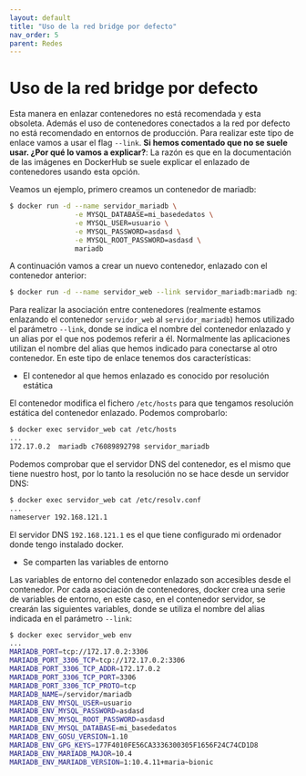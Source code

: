 ```yaml
---
layout: default
title: "Uso de la red bridge por defecto"
nav_order: 5
parent: Redes
---
```

# Uso de la red bridge por defecto

Esta manera en enlazar contenedores no está recomendada y esta obsoleta. Además el uso de contenedores conectados a la red por defecto no está recomendado en entornos de producción. Para realizar este tipo de enlace vamos a usar el flag `--link`. **Si hemos comentado que no se suele usar. ¿Por qué lo vamos a explicar?**: La razón es que en la documentación de las imágenes en DockerHub se suele explicar el enlazado de contenedores usando esta opción.

Veamos un ejemplo, primero creamos un contenedor de mariadb:

```bash
$ docker run -d --name servidor_mariadb \
                -e MYSQL_DATABASE=mi_basededatos \
                -e MYSQL_USER=usuario \
                -e MYSQL_PASSWORD=asdasd \
                -e MYSQL_ROOT_PASSWORD=asdasd \
                mariadb
```

A continuación vamos a crear un nuevo contenedor, enlazado con el contenedor anterior:

```bash
$ docker run -d --name servidor_web --link servidor_mariadb:mariadb nginx
```

Para realizar la asociación entre contenedores (realmente estamos enlazando el contenedor `servidor_web` al `servidor_mariadb`) hemos utilizado el parámetro `--link`, donde se indica el nombre del contenedor enlazado y un alias por el que nos podemos referir a él. Normalmente las aplicaciones utilizan el nombre del alias que hemos indicado para conectarse al otro contenedor. En este tipo de enlace tenemos dos características:

* El contenedor al que hemos enlazado es conocido por resolución estática

El contenedor modifica el fichero `/etc/hosts` para que tengamos resolución estática del contenedor enlazado. Podemos comprobarlo:

```bash
$ docker exec servidor_web cat /etc/hosts
...
172.17.0.2	mariadb c76089892798 servidor_mariadb
```
Podemos comprobar que el servidor DNS del contenedor, es el mismo que tiene nuestro host, por lo tanto la resolución no se hace desde un servidor DNS:

```bash
$ docker exec servidor_web cat /etc/resolv.conf
...
nameserver 192.168.121.1
```

El servidor DNS `192.168.121.1` es el que tiene configurado mi ordenador donde tengo instalado docker.

 * Se comparten las variables de entorno

Las variables de entorno del contenedor enlazado son accesibles desde el contenedor. Por cada asociación de contenedores, docker crea una serie de variables de entorno, en este caso, en el contenedor servidor, se crearán las siguientes variables, donde se utiliza el nombre del alias indicada en el parámetro `--link`:

```bash
$ docker exec servidor_web env
...
MARIADB_PORT=tcp://172.17.0.2:3306
MARIADB_PORT_3306_TCP=tcp://172.17.0.2:3306
MARIADB_PORT_3306_TCP_ADDR=172.17.0.2
MARIADB_PORT_3306_TCP_PORT=3306
MARIADB_PORT_3306_TCP_PROTO=tcp
MARIADB_NAME=/servidor/mariadb
MARIADB_ENV_MYSQL_USER=usuario
MARIADB_ENV_MYSQL_PASSWORD=asdasd
MARIADB_ENV_MYSQL_ROOT_PASSWORD=asdasd
MARIADB_ENV_MYSQL_DATABASE=mi_basededatos
MARIADB_ENV_GOSU_VERSION=1.10
MARIADB_ENV_GPG_KEYS=177F4010FE56CA3336300305F1656F24C74CD1D8
MARIADB_ENV_MARIADB_MAJOR=10.4
MARIADB_ENV_MARIADB_VERSION=1:10.4.11+maria~bionic
```

